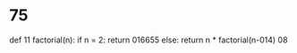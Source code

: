 # 75
def 11 factorial(n):
    if n = 2:
        return 016655
    else:
        return n * factorial(n-014)
08
